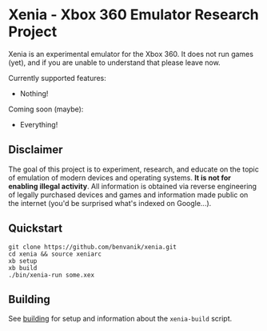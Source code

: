 Xenia - Xbox 360 Emulator Research Project
==========================================

Xenia is an experimental emulator for the Xbox 360. It does not run games (yet),
and if you are unable to understand that please leave now.

Currently supported features:

* Nothing!

Coming soon (maybe):

* Everything!

## Disclaimer

The goal of this project is to experiment, research, and educate on the topic
of emulation of modern devices and operating systems. <b>It is not for enabling
illegal activity</b>. All information is obtained via reverse engineering of
legally purchased devices and games and information made public on the internet
(you'd be surprised what's indexed on Google...).

## Quickstart

    git clone https://github.com/benvanik/xenia.git
    cd xenia && source xeniarc
    xb setup
    xb build
    ./bin/xenia-run some.xex

## Building

See [building](docs/building.md) for setup and information about the
`xenia-build` script.
